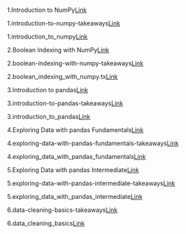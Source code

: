 1.Introduction to NumPy[Link](https://github.com/Rish1382/step-3-Python-Numpy-Pandas-Fundaments/blob/main/1.Introduction%20to%20NumPy.ipynb)

1.introduction-to-numpy-takeaways[Link](https://github.com/Rish1382/step-3-Python-Numpy-Pandas-Fundaments/blob/main/1.introduction-to-numpy-takeaways.pdf)

1.introduction_to_numpy[Link](https://github.com/Rish1382/step-3-Python-Numpy-Pandas-Fundaments/blob/main/1.introduction_to_numpy.txt)

2.Boolean Indexing with NumPy[Link](https://github.com/Rish1382/step-3-Python-Numpy-Pandas-Fundaments/blob/main/2.Boolean%20Indexing%20with%20NumPy.ipynb)

2.boolean-indexing-with-numpy-takeaways[Link](https://github.com/Rish1382/step-3-Python-Numpy-Pandas-Fundaments/blob/main/2.boolean-indexing-with-numpy-takeaways.pdf)

2.boolean_indexing_with_numpy.tx[Link](https://github.com/Rish1382/step-3-Python-Numpy-Pandas-Fundaments/blob/main/2.boolean_indexing_with_numpy.txt)

3.Introduction to pandas[Link](https://github.com/Rish1382/step-3-Python-Numpy-Pandas-Fundaments/blob/main/3.Introduction%20to%20pandas.ipynb)

3.introduction-to-pandas-takeaways[Link](https://github.com/Rish1382/step-3-Python-Numpy-Pandas-Fundaments/blob/main/3.introduction-to-pandas-takeaways.pdf)

3.introduction_to_pandas[Link](https://github.com/Rish1382/step-3-Python-Numpy-Pandas-Fundaments/blob/main/3.introduction_to_pandas.txt)

4.Exploring Data with pandas Fundamentals[Link](https://github.com/Rish1382/step-3-Python-Numpy-Pandas-Fundaments/blob/main/4.Exploring%20Data%20with%20pandas%20Fundamentals.ipynb)

4.exploring-data-with-pandas-fundamentals-takeaways[Link](https://github.com/Rish1382/step-3-Python-Numpy-Pandas-Fundaments/blob/main/4.exploring-data-with-pandas-fundamentals-takeaways.pdf)

4.exploring_data_with_pandas_fundamentals[Link](https://github.com/Rish1382/step-3-Python-Numpy-Pandas-Fundaments/blob/main/4.exploring_data_with_pandas_fundamentals.txt)

5.Exploring Data with pandas Intermediate[Link](https://github.com/Rish1382/step-3-Python-Numpy-Pandas-Fundaments/blob/main/5.Exploring%20Data%20with%20pandas%20Intermediate.ipynb)

5.exploring-data-with-pandas-intermediate-takeaways[Link](https://github.com/Rish1382/step-3-Python-Numpy-Pandas-Fundaments/blob/main/5.exploring-data-with-pandas-intermediate-takeaways.pdf)

5.exploring_data_with_pandas_intermediate[Link](https://github.com/Rish1382/step-3-Python-Numpy-Pandas-Fundaments/blob/main/5.exploring_data_with_pandas_intermediate.txt)

6.data-cleaning-basics-takeaways[Link](https://github.com/Rish1382/step-3-Python-Numpy-Pandas-Fundaments/blob/main/6.data-cleaning-basics-takeaways.pdf)

6.data_cleaning_basics[Link](https://github.com/Rish1382/step-3-Python-Numpy-Pandas-Fundaments/blob/main/6.data_cleaning_basics.txt)
